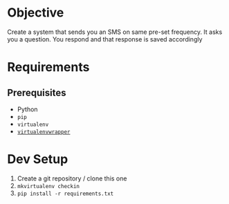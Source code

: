 # Objective
Create a system that sends you an SMS on same pre-set frequency. It asks you a question. You respond and that response is saved accordingly

# Requirements
## Prerequisites
- Python
- `pip`
- `virtualenv`
- [`virtualenvwrapper`](https://virtualenvwrapper.readthedocs.io/en/latest/)

# Dev Setup
1. Create a git repository / clone this one
2. `mkvirtualenv checkin`
3. `pip install -r requirements.txt`
